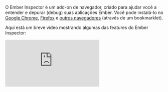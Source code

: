 O Ember Inspector é um add-on de navegador, criado para ajudar você a entender e depurar (debug) suas aplicações Ember. Você pode instalá-lo no [Google Chrome](installation/#toc_google-chrome), [Firefox](installation/#toc_firefox) e [outros navegadores](installation/#toc_via-bookmarklet) (através de um bookmarklet).

Aqui está um breve vídeo mostrando algumas das features do Ember Inspector:

<div class="video">
  <iframe src="https://www.youtube.com/embed/9TMaFhYwC6g?showinfo=0" frameborder="0" allowfullscreen></iframe>
</div>